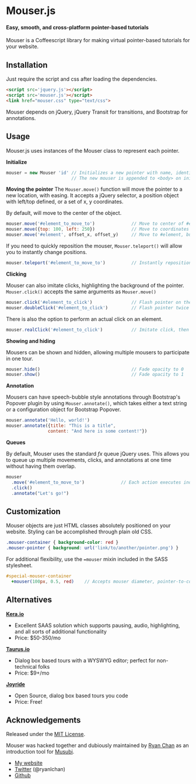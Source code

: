 # Mouser.js
#### Easy, smooth, and cross-platform pointer-based tutorials

Mouser is a Coffeescript library for making virtual pointer-based tutorials for your website.


Installation
------------
Just require the script and css after loading the dependencies.

``` html
<script src='jquery.js'></script>
<script src='mouser.js'></script>
<link href="mouser.css" type="text/css">
````

Mouser depends on jQuery, jQuery Transit for transitions, and Bootstrap for annotations.

Usage
-----
Mouser.js uses instances of the Mouser class to represent each pointer.

**Initialize**
``` javascript
mouser = new Mouser 'id' // Initializes a new pointer with name, identifiable through #ID
                         // The new mouser is appended to <body> on initialize
```

**Moving the pointer**
The `Mouser.move()` function will move the pointer to a new location, with easing.
It accepts a jQuery selector, a position object with left/top defined, or a
set of x, y coordinates.

By default, will move to the center of the object.

``` javascript
mouser.move('#element_to_move_to')              // Move to center of #element_to_move_to
mouser.move({top: 100, left: 250})              // Move to coordinates 250, 100
mouser.move('#element', offset_x, offset_y)     // Move to #element, but offset by offset_x, offset_y
```

If you need to quickly reposition the mouser, `Mouser.teleport()` will allow you
to instantly change positions.
``` javascript
mouser.teleport('#element_to_move_to')          // Instantly reposition to #element_to_move_to
```

**Clicking**

Mouser can also imitate clicks, highlighting the background of the pointer.
`Mouser.click()` accepts the same arguments as `Mouser.move()`

``` javascript
mouser.click('#element_to_click')               // Flash pointer on the center of #element_to_click
mouser.doubleClick('#element_to_click')         // Flash pointer twice
```

There is also the option to perform an actual click on an element.

``` javascript
mouser.realClick('#element_to_click')           // Imitate click, then trigger click event on element
```

**Showing and hiding**

Mousers can be shown and hidden, allowing multiple mousers to participate in one tour.

``` javascript
mouser.hide()                                   // Fade opacity to 0
mouser.show()                                   // Fade opacity to 1
```

**Annotation**

Mousers can have speech-bubble style annotations through Bootstrap's Popover
plugin by using `Mouser.annotate()`, which takes either a text string or a
configuration object for Bootstrap Popover.

``` javascript
mouser.annotate('Hello, world!')
mouser.annotate({title: "This is a title",
                content: "And here is some content!"})
```

**Queues**

By default, Mouser uses the standard *fx* queue jQuery uses. This allows you
to queue up multiple movements, clicks, and annotations at one time without
having them overlap.

``` javascript
mouser
  .move('#element_to_move_to')              // Each action executes independently
  .click()
  .annotate("Let's go!")
```

Customization
-------------
Mouser objects are just HTML classes absolutely positioned on your website.
Styling can be accomplished through plain old CSS.

``` css
.mouser-container { background-color: red }
.mouser-pointer { background: url('link/to/another/pointer.png') }
```

For additional flexibility, use the `=mouser` mixin included in the SASS stylesheet.
``` sass
#special-mouser-container
  +mouser(100px, 0.5, red)    // Accepts mouser diameter, pointer-to-container scale, and background color
```

Alternatives
------------
**[Kera.io][]**
  * Excellent SAAS solution which supports pausing, audio, highlighting, and all sorts of additional functionality
  * Price: $50-350/mo

**[Taurus.io][]**
  * Dialog box based tours with a WYSWYG editor; perfect for non-technical folks
  * Price: $9+/mo

**[Joyride][]**
  * Open Source, dialog box based tours you code
  * Price: Free!

Acknowledgements
----------------
Released under the [MIT License](http://www.opensource.org/licenses/mit-license.php).

Mouser was hacked together and dubiously maintained by [Ryan Chan][rlc] as an introduction tool for [Musubi][].

* [My website](rlc)
* [Twitter](http://twitter.com/ryanlchan) (@ryanlchan)
* [Github](http://github.com/ryanlchan)

[Kera.io]: http://kera.io
[Taurus.io]: http://taurus.io
[Joyride]: http://www.zurb.com/playground/jquery-joyride-feature-tour-plugin
[rlc]: http://ryanlchan.com
[Musubi]: http://www.musubimail.com
